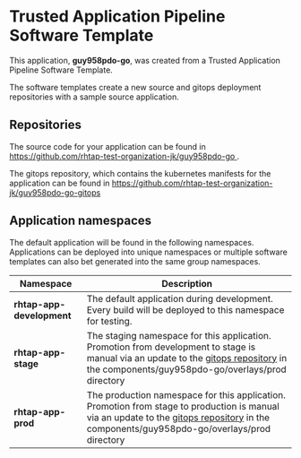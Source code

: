 # Trusted Application Pipeline Software Template

This application, **guy958pdo-go**, was created from a Trusted Application Pipeline Software Template.

The software templates create a new source and gitops deployment repositories with a sample source application. 

## Repositories

The source code for your application can be found in [https://github.com/rhtap-test-organization-jk/guy958pdo-go ](https://github.com/rhtap-test-organization-jk/guy958pdo-go ).
 
The gitops repository, which contains the kubernetes manifests for the application can be found in 
[https://github.com/rhtap-test-organization-jk/guy958pdo-go-gitops ](https://github.com/rhtap-test-organization-jk/guy958pdo-go-gitops ) 

## Application namespaces 

The default application will be found in the following namespaces. Applications can be deployed into unique namespaces or multiple software templates can also bet generated into the same group namespaces.  

|  Namespace   |  Description   |  
| -------- | -------- |   
| **rhtap-app-development** | The default application during development. Every build will be deployed to this namespace for testing. | 
| **rhtap-app-stage** | The staging namespace for this application. Promotion from development to stage is manual via an update to the [gitops repository](https://github.com/rhtap-test-organization-jk/guy958pdo-go-gitops ) in the components/guy958pdo-go/overlays/prod directory |  
| **rhtap-app-prod** | The production namespace for this application. Promotion from stage to production is manual via an update to the [gitops repository](https://github.com/rhtap-test-organization-jk/guy958pdo-go-gitops ) in the components/guy958pdo-go/overlays/prod directory | 